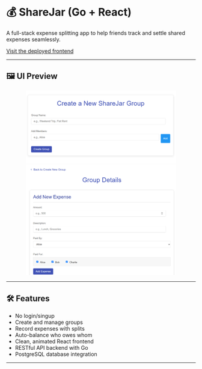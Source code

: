 # 💰 ShareJar (Go + React)

A full-stack expense splitting app to help friends track and settle shared expenses seamlessly.

[Visit the deployed frontend](https://sharejar.vercel.app/)

---

## 🖼️ UI Preview

<p align="center">
  <img src="./images/ui1.png" alt="UI Screenshot 1" width="400"/>
  <img src="./images/ui2.png" alt="UI Screenshot 2" width="400"/>
</p>

---

## 🛠️ Features

- No login/singup
- Create and manage groups
- Record expenses with splits
- Auto-balance who owes whom
- Clean, animated React frontend
- RESTful API backend with Go
- PostgreSQL database integration

---